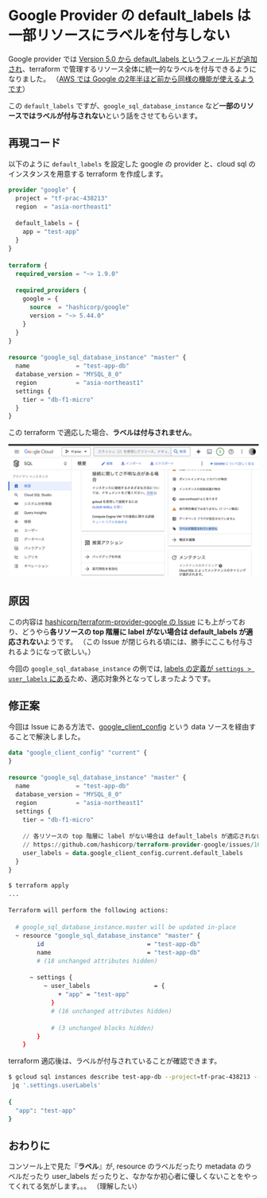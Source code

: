 # Google Provider の default_labels は一部リソースにラベルを付与しない

Google provider では [Version 5.0 から default_labels というフィールドが追加され](https://www.hashicorp.com/blog/terraform-google-provider-adds-updates-to-default-labels)、terraform で管理するリソース全体に統一的なラベルを付与できるようになりました。
（[AWS では Google の2年半ほど前から同様の機能が使えるようです](https://www.hashicorp.com/blog/default-tags-in-the-terraform-aws-provider)）

この `default_labels` ですが、`google_sql_database_instance` など**一部のリソースではラベルが付与されない**という話をさせてもらいます。

<!-- more -->

## 再現コード

以下のように `default_labels` を設定した google の provider と、cloud sql のインスタンスを用意する terraform を作成します。

``` tf
provider "google" {
  project = "tf-prac-438213"
  region  = "asia-northeast1"

  default_labels = {
    app = "test-app"
  }
}

terraform {
  required_version = "~> 1.9.0"

  required_providers {
    google = {
      source  = "hashicorp/google"
      version = "~> 5.44.0"
    }
  }
}

resource "google_sql_database_instance" "master" {
  name             = "test-app-db"
  database_version = "MYSQL_8_0"
  region           = "asia-northeast1"
  settings {
    tier = "db-f1-micro"
  }
}
```

この terraform で適応した場合、**ラベルは付与されません**。

![](./img/cloud-sql-console.png)

## 原因

この内容は [hashicorp/terraform-provider-google の Issue](terrhttps://github.com/hashicorp/terraform-provider-google/issues/16375#issuecomment-2289955256) にも上がっており、どうやら**各リソースの top 階層に label がない場合は default_labels が適応されない**ようです。
（この Issue が閉じられる頃には、勝手にここも付与されるようになって欲しい。）

今回の `google_sql_database_instance` の例では, [labels の定義が `settings > user_labels` にある](https://registry.terraform.io/providers/hashicorp/google/latest/docs/resources/sql_database_instance#user_labels)ため、適応対象外となってしまったようです。

## 修正案

今回は Issue にある方法で、[google_client_config](https://registry.terraform.io/providers/hashicorp/google/latest/docs/data-sources/client_config) という data ソースを経由することで解決しました。

``` tf
data "google_client_config" "current" {
}

resource "google_sql_database_instance" "master" {
  name             = "test-app-db"
  database_version = "MYSQL_8_0"
  region           = "asia-northeast1"
  settings {
    tier = "db-f1-micro"

    // 各リソースの top 階層に label がない場合は default_labels が適応されない。
    // https://github.com/hashicorp/terraform-provider-google/issues/16375#issuecomment-2289955256
    user_labels = data.google_client_config.current.default_labels
  }
}
```

``` sh
$ terraform apply
...

Terraform will perform the following actions:

  # google_sql_database_instance.master will be updated in-place
  ~ resource "google_sql_database_instance" "master" {
        id                             = "test-app-db"
        name                           = "test-app-db"
        # (18 unchanged attributes hidden)

      ~ settings {
          ~ user_labels                  = {
              + "app" = "test-app"
            }
            # (16 unchanged attributes hidden)

            # (3 unchanged blocks hidden)
        }
    }
```

terraform 適応後は、ラベルが付与されていることが確認できます。

``` sh
$ gcloud sql instances describe test-app-db --project=tf-prac-438213 --format="json" |\
 jq '.settings.userLabels'

{
  "app": "test-app"
}
```

## おわりに

コンソール上で見た『**ラベル**』が, resource のラベルだったり metadata のラベルだったり user_labels だったりと、なかなか初心者に優しくないことをやってくれてる気がします。。。
（理解したい）
